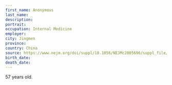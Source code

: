 ```yaml
---
first_name: Anonymous
last_name: _
description: 
portrait: 
occupation: Internal Medicine
employer: 
city: Jingmen
province: 
country: China
source: https://www.nejm.org/doi/suppl/10.1056/NEJMc2005696/suppl_file/nejmc2005696_appendix.pdf
birth_date: 
death_date: 
---
```


57 years old.